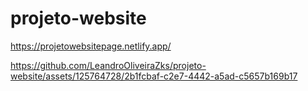 # projeto-website
https://projetowebsitepage.netlify.app/



https://github.com/LeandroOliveiraZks/projeto-website/assets/125764728/2b1fcbaf-c2e7-4442-a5ad-c5657b169b17

